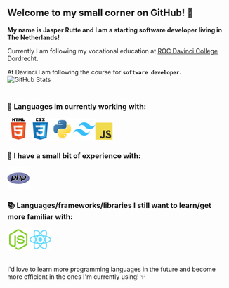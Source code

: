 ## Welcome to my small corner on GitHub! 👋

**My name is Jasper Rutte and I am a starting software developer living in The Netherlands!**

Currently I am following my vocational education at [ROC Davinci College](https://www.davinci.nl/opleidingen/mbo-opleidingen/opleidingen/software-developer-bol/) Dordrecht.

At Davinci I am following the course for **```software developer```.**\
![GitHub Stats](https://github-readme-stats.vercel.app/api?username=JasperRutte&theme=vue)


### <br>🧰 Languages im currently working with: 

<img src="https://github.com/devicons/devicon/blob/master/icons/html5/html5-original-wordmark.svg" alt="HTML" width="50" height="50"><img src="https://github.com/devicons/devicon/blob/master/icons/css3/css3-original-wordmark.svg" alt="CSS" width="50" height="50"><img src="https://github.com/devicons/devicon/blob/master/icons/python/python-original.svg" alt="Python" width="50" height="50"><img src="https://raw.githubusercontent.com/devicons/devicon/1119b9f84c0290e0f0b38982099a2bd027a48bf1/icons/tailwindcss/tailwindcss-plain.svg" alt="Tailwind" width="50" height="50"><img src="https://github.com/devicons/devicon/blob/master/icons/javascript/javascript-original.svg" alt="JavaScript" width="40" height="40">

### 🔨 I have a small bit of experience with:

<img src="https://github.com/devicons/devicon/blob/master/icons/php/php-original.svg" alt="PHP" width="50" height="50">

### 📚 Languages/frameworks/libraries I still want to learn/get more familiar with:
<img src="https://github.com/devicons/devicon/blob/master/icons/nodejs/nodejs-original.svg" alt="Node" width="50" height="50"><img src="https://github.com/devicons/devicon/blob/master/icons/react/react-original.svg" alt="React" width="50" height="50">

 

<br> I'd love to learn more programming languages in the future and become more efficient in the ones I'm currently using! ✨

